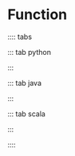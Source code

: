 # Function

:::: tabs

::: tab python

<Jupyter filePath="function/python.ipynb" />

:::

::: tab java

<Jupyter filePath="function/java.ipynb" />

:::

::: tab scala

<Jupyter filePath="function/scala.ipynb" />

:::

::::
